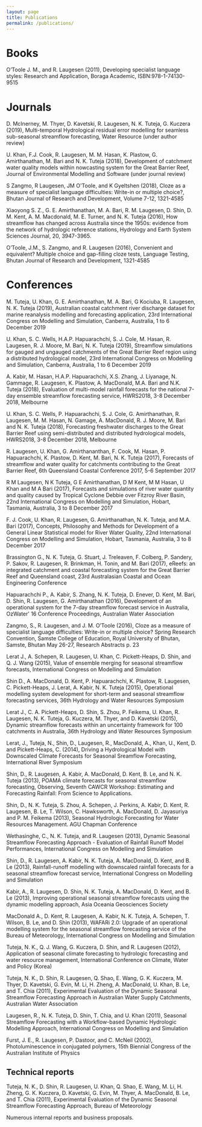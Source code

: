 ```yaml
---
layout: page
title: Publications
permalink: /publications/
---
```


# Books

O’Toole J. M., and R. Laugesen (2011), Developing specialist language styles: Research and Application, Boraga Academic, ISBN:978-1-74130-9515

# Journals

D. McInerney, M. Thyer, D. Kavetski, R. Laugesen, N. K. Tuteja, G. Kuczera (2019), Multi-temporal Hydrological residual error modelling for seamless sub-seasonal streamflow forecasting, Water Resource (under author review)

U. Khan, F.J. Cook, R. Laugesen, M. M. Hasan, K. Plastow, G. Amirthanathan, M. Bari and N. K. Tuteja (2018), Development of catchment water quality models within nowcasting system for the Great Barrier Reef, Journal of Environmental Modelling and Software (under journal review)

S Zangmo, R Laugesen, JM O'Toole, and K Gyeltshen (2018), Cloze as a measure of specialist language difficulties: Write-in or multiple choice?, Bhutan Journal of Research and Development, Volume 7-12, 1321-4585

Xiaoyong S. Z., G. E. Amirthanathan, M. A. Bari, R. M. Laugesen, D. Shin, D. M. Kent, A. M. Macdonald, M. E. Turner, and N. K. Tuteja (2016), How streamflow has changed across Australia since the 1950s: evidence from the network of hydrologic reference stations, Hydrology and Earth System Sciences Journal, 20, 3947-3965.

O’Toole, J.M., S. Zangmo, and R. Laugesen (2016), Convenient and equivalent? Multiple choice and gap-filling cloze tests, Language Testing, Bhutan Journal of Research and Development, 1321-4585

# Conferences

M. Tuteja, U. Khan, G. E. Amirthanathan, M. A. Bari, G Kociuba, R. Laugesen, N. K. Tuteja (2019), Australian coastal catchment river discharge dataset for marine reanalysis modelling and forecasting application, 23rd International Congress on Modelling and Simulation, Canberra, Australia, 1 to 6 December 2019

U. Khan, S. C. Wells, H.A.P. Hapuarachchi, S. J. Cole, M. Hasan, R. Laugesen, R.  J. Moore, M. Bari, N. K. Tuteja (2019), Streamflow simulations for gauged and ungauged catchments of the Great Barrier Reef region using a distributed hydrological model, 23rd International Congress on Modelling and Simulation, Canberra, Australia, 1 to 6 December 2019

A. Kabir, M. Hasan, H.A.P. Hapuarachchi, X.S. Zhang, J. Liyanage, N. Gammage, R. Laugesen, K. Plastow, A. MacDonald, M.A. Bari and N.K. Tuteja (2018), Evaluation of multi-model rainfall forecasts for the national 7-day ensemble streamflow forecasting service, HWRS2018, 3-8 December 2018, Melbourne

U. Khan, S. C. Wells, P. Hapuarachchi, S. J. Cole, G. Amirthanathan, R. Laugesen, M. M. Hasan, N. Gamage, A. MacDonald, R. J. Moore, M. Bari and N. K. Tuteja (2018), Forecasting freshwater discharges to the Great Barrier Reef using semi-distributed and distributed hydrological models, HWRS2018, 3-8 December 2018, Melbourne

R. Laugesen, U. Khan, G. Amirthananthan, F. Cook, M. Hasan, P. Hapuarachchi, K. Plastow, D. Kent, M. Bari, N. K. Tuteja (2017), Forecasts of streamflow and water quality for catchments contributing to the Great Barrier Reef, 6th Queensland Coastal Conference 2017, 5-6 September 2017

R M Laugesen, N K Tuteja, G E Amirthanathan, D M Kent, M M Hasan, U Khan and M A Bari (2017), Forecasts and simulations of river water quantity and quality caused by Tropical Cyclone Debbie over Fitzroy River Basin, 22nd International Congress on Modelling and Simulation, Hobart, Tasmania, Australia, 3 to 8 December 2017

F. J. Cook, U. Khan, R. Laugesen, G. Amirthanathan, N. K. Tuteja, and M.A. Bari (2017), Concepts, Philosophy and Methods for Development of a General Linear Statistical model for River Water Quality, 22nd International Congress on Modelling and Simulation, Hobart, Tasmania, Australia, 3 to 8 December 2017

Brassington G., N. K. Tuteja, G. Stuart, J. Treleaven, F. Colberg, P. Sandery, P. Sakov, R. Laugesen, R. Brinkman, H. Tonin, and M. Bari (2017), eReefs: an integrated catchment and coastal forecasting system for the Great Barrier Reef and Queensland coast, 23rd Australasian Coastal and Ocean Engineering Conference

Hapuarachchi P., A. Kabir, S. Zhang, N. K. Tuteja, D. Enever, D. Kent, M. Bari, D. Shin, R. Laugesen, G. Amirthanathan (2016), Development of an operational system for the 7-day streamflow forecast service in Australia, OzWater' 16 Conference Proceedings, Australian Water Association

Zangmo, S., R. Laugesen, and J. M. O’Toole (2016), Cloze as a measure of specialist language difficulties: Write-in or multiple choice? Spring Research Convention, Samste College of Education, Royal University of Bhutan, Samste, Bhutan May 26-27, Research Abstracts p. 23

Lerat J., A. Schepen, R. Laugesen, U. Khan, C. Pickett-Heaps, D. Shin, and Q. J. Wang (2015), Value of ensemble merging for seasonal streamflow forecasts, International Congress on Modelling and Simulation

Shin D., A. MacDonald, D. Kent, P. Hapuarachchi, K. Plastow, R. Laugesen, C. Pickett-Heaps, J. Lerat, A. Kabir, N. K. Tuteja (2015), Operational modelling system development for short-term and seasonal streamflow forecasting services, 36th Hydrology and Water Resources Symposium

Lerat J., C. A. Pickett-Heaps, D. Shin, S. Zhou, P. Feikema, U. Khan, R. Laugesen, N. K. Tuteja, G.  Kuczera, M. Thyer, and D. Kavetski (2015), Dynamic streamflow forecasts within an uncertainty framework for 100 catchments in Australia, 36th Hydrology and Water Resources Symposium

Lerat, J., Tuteja, N., Shin, D., Laugesen, R., MacDonald, A., Khan, U., Kent, D. and Pickett-Heaps, C. (2014), Driving a Hydrological Model with Downscaled Climate Forecasts for Seasonal Sreamflow Forecasting, International River Symposium

Shin, D., R. Laugesen, A. Kabir, A. MacDonald, D. Kent, B. Le, and N. K. Tuteja (2013), POAMA climate forecasts for seasonal streamflow forecasting, Observing, Seventh CAWCR Workshop: Estimating and Forecasting Rainfall: From Science to Applications.

Shin, D., N. K. Tuteja, S. Zhou, A. Schepen, J. Perkins, A. Kabir, D. Kent, R. Laugesen, B. Le, T. Wilson, C. Hawksworth, A. MacDonald, D. Jayasuriya and P. M. Feikema (2013), Seasonal Hydrologic Forecasting for Water Resources Management. AGU Chapman Conference

Wethasinghe, C., N. K. Tuteja, and R. Laugesen (2013), Dynamic Seasonal Streamflow Forecasting Approach - Evaluation of Rainfall Runoff Model Performances, International Congress on Modelling and Simulation

Shin, D., R. Laugesen, A. Kabir, N. K. Tuteja, A. MacDonald, D. Kent, and B. Le (2013), Rainfall-runoff modelling with downscaled rainfall forecasts for a seasonal streamflow forecast service, International Congress on Modelling and Simulation

Kabir, A., R. Laugesen, D. Shin, N. K. Tuteja, A. MacDonald, D. Kent, and B. Le (2013), Improving operational seasonal streamflow forecasts using the dynamic modelling approach, Asia Oceania Geosciences Society

MacDonald A., D. Kent, R. Laugesen, A. Kabir, N. K. Tuteja, A. Schepen, T. Wilson, B. Le, and D. Shin (2013), WAFARi 2.0: Upgrade of an operational modelling system for the seasonal streamflow forecasting service of the Bureau of Meteorology, International Congress on Modelling and Simulation

Tuteja, N. K., Q. J. Wang, G. Kuczera, D. Shin, and R. Laugesen (2012), Application of seasonal climate forecasting to hydrologic forecasting and water resource management, International Conference on Climate, Water and Policy (Korea)

Tuteja, N. K., D. Shin, R. Laugesen, Q. Shao, E. Wang, G. K. Kuczera, M. Thyer, D. Kavetski, G. Evin, M. Li, H. Zheng, A. MacDonald, U. Khan, B. Le, and T. Chia (2011), Experimental Evaluation of the Dynamic Seasonal Streamflow Forecasting Approach in Australian Water Supply Catchments, Australian Water Association

Laugesen, R., N. K. Tuteja, D. Shin, T. Chia, and U. Khan (2011), Seasonal Streamflow Forecasting with a Workflow-based Dynamic Hydrologic Modelling Approach, International Congress on Modelling and Simulation

Furst, J. E., R. Laugesen, P. Dastoor, and C. McNeil (2002), Photoluminescence in conjugated polymers, 15th Biennial Congress of the Australian Institute of Physics

## Technical reports

Tuteja, N. K., D. Shin, R. Laugesen, U. Khan, Q. Shao, E. Wang, M. Li, H. Zheng, G. K. Kuczera, D. Kavetski, G. Evin, M. Thyer, A. MacDonald, B. Le, and T. Chia (2011), Experimental Evaluation of the Dynamic Seasonal Streamflow Forecasting Approach, Bureau of Meteorology

Numerous internal reports and business proposals.
